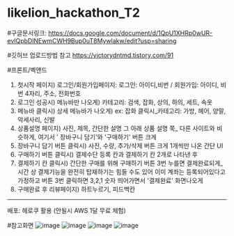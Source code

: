 # likelion_hackathon_T2
#구글문서링크:
https://docs.google.com/document/d/1QpU1XHRp0wUR-evlQpbDlNEwmCWH9Bup0uT8Mywlakw/edit?usp=sharing

#깃허브 업로드방법 참고
https://victorydntmd.tistory.com/91

#프론트/벡앤드

  1. 첫시작 페이지) 로그인/회원가입페이지:
       로그인: 아이디,비번 / 회원가입: 아이디, 비번 4자리, 주소, 전화번호
  2. 로그인 성공시) 메뉴바만 나오게) 카테고리:  검색, 잡화, 상의, 하의, 세트, 속옷
  3. 메뉴바 클릭시) 상세 메뉴바가 나오게) ex: 잡화 클릭시_카테고리: 가방, 헤어, 양말, 악세사리, 신발 
  4. 상품설명 페이지) 사진, 제목, 간단한 설명 그 아래 상품 설명 쭉_ 다른 사이트와 비슷하게, 여기서 '
      장바구니 담기'와 '구매하기' 버튼 크게
  6. 장바구니 담기 버튼 클릭시) 사진, 수량, 추가/삭제 버튼 크게 1개씩만 나온 간단 UI
  7. 구매하기 버튼 클릭시) 결제수단 등록 칸과 결제하기 칸 2개로 나타낸 후
  8. 결제하기 칸 클릭시) 간단한 구매를 위해 구매하기 버튼 3번 누를면 결제완료되게_시간 상 결제기능을 완전히 탑재하기는 힘들 수도 있어 이미 계좌는 등록되어있다고 가정하고 버튼 3번 클릭하면 3,2,1 숫자 띄어가면서 '결제완료' 화면나오게 
  9. 구매완료 후 리뷰페이지) 하트누르기, 피드백칸  
-------
배포: 헤로쿠 활용 (안될시 AWS 1달 무료 체험)




#참고화면
![image](https://github.com/GaeunB/likelion_hackathon_T2/assets/115343409/1124c890-1a46-4a8d-9bbe-4c7e7af46f62)
![image](https://github.com/GaeunB/likelion_hackathon_T2/assets/115343409/300f2a26-6d84-4563-b216-847b0179ab0c)
![image](https://github.com/GaeunB/likelion_hackathon_T2/assets/115343409/7e84be0d-d4f9-4585-9e49-45e3b9def7ac)
![image](https://github.com/GaeunB/likelion_hackathon_T2/assets/115343409/5e0498da-dacf-434b-95ca-0c722d2d91b0)
